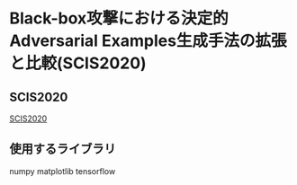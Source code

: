 # Black-box攻撃における決定的Adversarial Examples生成手法の拡張と比較(SCIS2020)



## SCIS2020
[SCIS2020](https://www.iwsec.org/scis/2020/)

## 使用するライブラリ
  numpy
  matplotlib
  tensorflow
